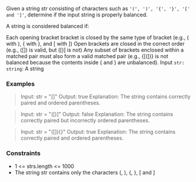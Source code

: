Given a string str consisting of characters such as `'(', ')', '{', '}', '[' and ']'`, determine if the input string is properly balanced.

A string is considered balanced if:

Each opening bracket bracket is closed by the same type of bracket (e.g., ( with ), { with }, and [ with ])
Open brackets are closed in the correct order (e.g., ([]) is valid, but ([)] is not)
Any subset of brackets enclosed within a matched pair must also form a valid matched pair (e.g., {[(])} is not balanced because the contents inside { and } are unbalanced).
Input
`str: string`: A string

### Examples
> Input: str = "[]"
Output: true
Explanation: The string contains correctly paired and ordered parentheses.

> Input: str = "([)]"
Output: false
Explanation: The string contains correctly paired but incorrectly ordered parentheses.

> Input: str = "([]){}"
Output: true
Explanation: The string contains correctly paired and ordered parentheses.

### Constraints
- 1 <= strs.length <= 1000
- The string str contains only the characters (, ), {, }, [ and ]
